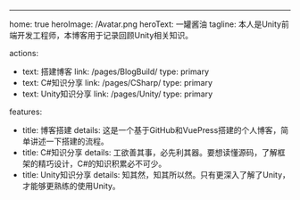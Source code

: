 ---
home: true
heroImage: /Avatar.png
heroText: 一罐酱油
tagline: 本人是Unity前端开发工程师，本博客用于记录回顾Unity相关知识。

actions:
- text: 搭建博客
  link: /pages/BlogBuild/
  type: primary
- text: C#知识分享
  link: /pages/CSharp/
  type: primary
- text: Unity知识分享
  link: /pages/Unity/
  type: primary

features:
- title: 博客搭建
  details: 这是一个基于GitHub和VuePress搭建的个人博客，简单讲述一下搭建的流程。
- title: C#知识分享
  details: 工欲善其事，必先利其器。要想读懂源码，了解框架的精巧设计，C#的知识积累必不可少。
- title: Unity知识分享
  details: 知其然，知其所以然。只有更深入了解了Unity，才能够更熟练的使用Unity。

